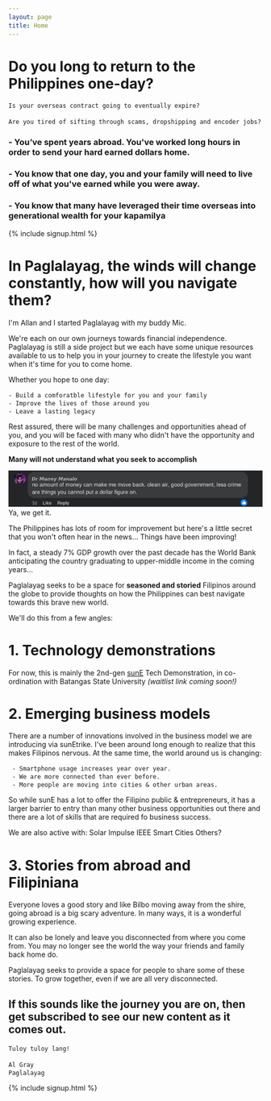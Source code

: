 ```yaml
---
layout: page
title: Home
---
```


# Do you long to return to the Philippines one-day?

    Is your overseas contract going to eventually expire?

    Are you tired of sifting through scams, dropshipping and encoder jobs?

### - You’ve spent years abroad.  You've worked long hours in order to send your hard earned dollars home.

### - You know that one day, you and your family will need to live off of what you've earned while you were away.

### - You know that many have leveraged their time overseas into generational wealth for your kapamilya

{% include signup.html %} 

# In Paglalayag, the winds will change constantly, how will you navigate them?

I'm Allan and I started Paglalayag with my buddy Mic. 

We're each on our own journeys towards financial independence. Paglalayag is still a side project but we each have some unique resources available to us to help you in your journey to create the lifestyle you want when it's time for you to come home. 

Whether you hope to one day:

    - Build a comforatble lifestyle for you and your family
    - Improve the lives of those around you
    - Leave a lasting legacy

Rest assured, there will be many challenges and opportunities ahead of you, and you will be faced with many who didn't have the opportunity and exposure to the rest of the world. 

**Many will not understand what you seek to accomplish**

![Dr Manny](assets/img/home/dr-manny.png)
Ya, we get it.

The Philippines has lots of room for improvement but here's a little secret that you won't often hear in the news… Things have been improving!

In fact, a steady 7% GDP growth over the past decade has the World Bank anticipating the country graduating to upper-middle income in the coming years…

Paglalayag seeks to be a space for **seasoned and storied** Filipinos around the globe to provide thoughts on how the Philippines can best navigate towards this brave new world. 

We'll do this from a few angles:

# 1. Technology demonstrations
 For now, this is mainly the 2nd-gen [sunE](www.sunEtrike.com) Tech Demonstration, in co-ordination with Batangas State University *(waitlist link coming soon!)*

# 2. Emerging business models
 There are a number of innovations involved in the business model we are introducing via sunEtrike.  I've been around long enough to realize that this makes Filipinos nervous.
 At the same time, the world around us is changing:
 
     - Smartphone usage increases year over year.
     - We are more connected than ever before.
     - More people are moving into cities & other urban areas.

 So while sunE has a lot to offer the Filipino public & entrepreneurs, it has a larger barrier to entry than many other business opportunities out there and there are a lot of skills that are required fo business success.

 We are also active with:
     Solar Impulse
     IEEE Smart Cities
     Others?

# 3. Stories from abroad and Filipiniana
 Everyone loves a good story and like Bilbo moving away from the shire, going abroad is a big scary adventure. In many ways, it is a wonderful growing experience.

 It can also be lonely and leave you disconnected from where you come from.  You may no longer see the world the way your friends and family back home do.
 
 Paglalayag seeks to provide a space for people to share some of these stories. To grow together, even if we are all very disconnected.

## If this sounds like the journey you are on, then get subscribed to see our new content as it comes out.

    Tuloy tuloy lang!

    Al Gray
    Paglalayag

{% include signup.html %} 
